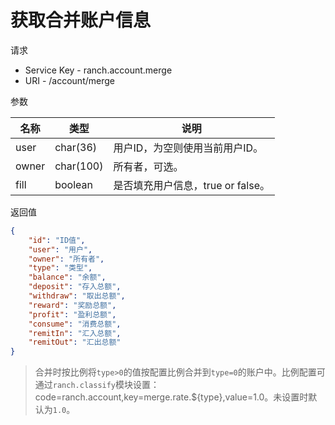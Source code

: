 # 获取合并账户信息

请求
- Service Key - ranch.account.merge
- URI - /account/merge

参数

|名称|类型|说明|
|---|---|---|
|user|char(36)|用户ID，为空则使用当前用户ID。|
|owner|char(100)|所有者，可选。|
|fill|boolean|是否填充用户信息，true or false。|

返回值
```json
{
    "id": "ID值",
    "user": "用户",
    "owner": "所有者",
    "type": "类型",
    "balance": "余额",
    "deposit": "存入总额",
    "withdraw": "取出总额",
    "reward": "奖励总额",
    "profit": "盈利总额",
    "consume": "消费总额",
    "remitIn": "汇入总额",
    "remitOut": "汇出总额"
}
```

> 合并时按比例将`type>0`的值按配置比例合并到`type=0`的账户中。比例配置可通过`ranch.classify`模块设置：code=ranch.account,key=merge.rate.${type},value=1.0。未设置时默认为`1.0`。
